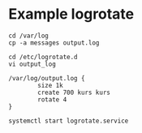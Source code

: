 # Example logrotate 

```
cd /var/log
cp -a messages output.log
```

```
cd /etc/logrotate.d
vi output_log
```

```
/var/log/output.log {
        size 1k
        create 700 kurs kurs
        rotate 4
}
```

```
systemctl start logrotate.service 
```
